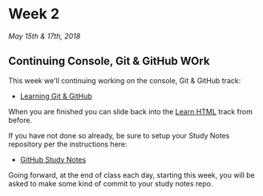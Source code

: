 # Week 2
*May 15th & 17th, 2018*

## Continuing Console, Git & GitHub WOrk

This week we'll continuing working on the console, Git & GitHub track:

- [Learning Git & GitHub](https://teamtreehouse.com/tracks/learning-git-github)

When you are finished you can slide back into the [Learn HTML](https://teamtreehouse.com/tracks/learn-html-2) track from before.

If you have not done so already, be sure to setup your Study Notes repository per the instructions here:

- [GitHub Study Notes](https://codeacademymhcc.github.io/projects/github-study-notes.html)

Going forward, at the end of class each day, starting this week, you will be asked to make some kind of commit to your study notes repo.